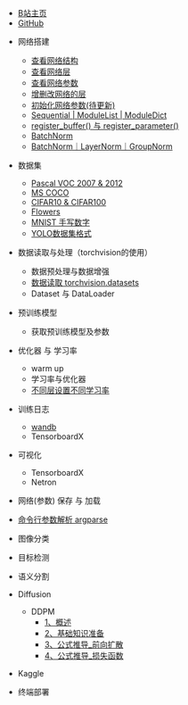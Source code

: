 <!-- docs/_sidebar.md --> 

- [B站主页](https://space.bilibili.com/94779326)
- [GitHub](https://github.com/Enzo-MiMan)

* 网络搭建
  * [查看网络结构](/网络搭建/1_查看网络结构.md)
  * [查看网络层](/网络搭建/2_查看网络层.md)
  * [查看网络参数](/网络搭建/3_查看网络参数.md)
  * [增删改网络的层](/网络搭建/4_增删改网络的层.md)
  * [初始化网络参数(待更新)](/网络搭建/5_初始化网络参数.md)
  * [Sequential | ModuleList | ModuleDict](/网络搭建/6_Sequential_ModuleList_ModuleDict.md)
  * [register_buffer() 与 register_parameter()](/网络搭建/7_register_buffer与register_parameter.md)
  * [BatchNorm](/网络搭建/8_BatchNorm.md)
  * [BatchNorm｜LayerNorm｜GroupNorm](/网络搭建/9_BatchNorm｜LayerNorm｜GroupNorm.md)
  


* 数据集
    * [Pascal VOC 2007  & 2012](/数据集/1_Pascal_VOC.md)
    * [MS COCO](/数据集/2_MS_COCO.md)
    * [CIFAR10 & CIFAR100](/数据集/3_CIFAR)
    * [Flowers](/数据集/4_Flowers)
    * [MNIST 手写数字](/数据集/5_MNIST)
    * [YOLO数据集格式](/数据集/6_YOLO)
* 数据读取与处理（torchvision的使用）

    * 数据预处理与数据增强
    * [数据读取 torchvision.datasets ](/数据读取与预处理/1_datasets.md)
    * Dataset 与 DataLoader
* 预训练模型
    * 获取预训练模型及参数
* 优化器 与 学习率 
    * warm up
    * 学习率与优化器
    * [不同层设置不同学习率](/basicKnowledge/不同层设置不同学习率.md)
* 训练日志

    * [wandb](/basicKnowledge/wandb.md)
    * TensorboardX
* 可视化

    * TensorboardX
    * Netron

* 网络(参数) 保存 与 加载
* [命令行参数解析 argparse](/basicKnowledge/argparse.md)
* 图像分类

* 目标检测
* 语义分割
* Diffusion

    * DDPM
      * [1、概述](/Diffusion/DDPM/1_概述.md)
      * [2、基础知识准备](/Diffusion/DDPM/2_基础知识准备.md)
      * [3、公式推导_前向扩散](/Diffusion/DDPM/3_公式推导_前向扩散.md)
      * [4、公式推导_损失函数](/Diffusion/DDPM/4_公式推导_损失函数.md)
* Kaggle


- 终端部署
